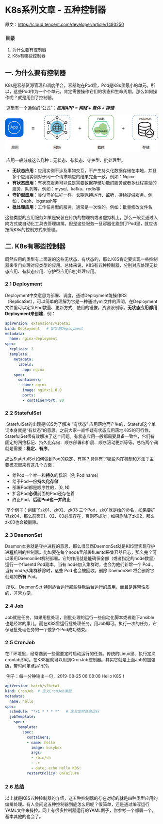 # K8s系列文章 - 五种控制器

原文：https://cloud.tencent.com/developer/article/1493250

### 目录

1. 为什么要有控制器
2. K8s有哪些控制器



## 一. 为什么要有控制器

​        K8s是容器资源管理和调度平台，容器跑在Pod里，Pod是K8s里最小的单元。所以，这些Pod作为一个个单元，肯定需要操作它们的状态和生命周期。那么如何操作呢？就是用到了控制器。

​        这里有一个通俗的“公式”：***应用APP = 网络 + 载体 + 存储***

![1](./images/K8s_Controllers/1.png)

​        应用一般分成这么几种：无状态、有状态、守护型、批处理型。

* **无状态应用**：应用实例不涉及事物交互，不产生持久化数据存储在本地，并且多个应用实例对于同一个请求响应的结果完全一致。例如：Nginx
* **有状态应用**：有状态服务可以说是需要数据存储功能的服务或者多线程类型的服务、队列等。例如：mysql、kafka、redis等
* **守护型应用**：类似守护进程一样，长期保持运行、监听，持续提供服务。例如：Ceph、logstash等
* **批处理应用**：工作任务型的服务，通常是一次性的。例如：批量修改文件名

​        这些类型的应用服务如果是安装在传统的物理机或者虚拟机上，那么一般会通过人肉方式或自动化工具去管理编排。但是这些服务一旦容器化跑到了Pod里，就应该按照K8s的控制方式来管理。

## 二. K8s有哪些控制器

​        既然应用的类型有上面说的这些无状态、有状态的，那么K8S肯定要实现一些控制器来专门处理对应类型的应用。总体来说，K8S有五种控制器，分别对应处理无状态应用、有状态应用、守护型应用和批处理应用。

### 2.1 Deployment

​        Deployment中文意思为部署、调度，通过Deployment能操作RS（ReplicaSet），可以简单的理解为它是一种通过yml文件的声明，在Deployment 文件里可以定义Pod数量、更新方式、使用的镜像，资源限制等。**无状态应用都用Deployment来创建**，例：

```yaml
apiVersion: extensions/v1beta1
kind: Deployment   # 定义是Deployment
metadata:
  name: nginx-deployment
spec:
  replicas: 2
  template:
    metadata:
      labels:
        app: nginx
    spec:
      containers:
      - name: nginx
        image: nginx:1.8.0
        ports:
        - containerPort: 80
```

### 2.2 StatefulSet

​        StatefulSet的出现是K8S为了解决 “有状态” 应用落地而产生的，Stateful这个单词本身就是“有状态”的意思。之前大家一直怀疑有状态应用落地K8S的可行性，StatefulSet很有效解决了这个问题。有状态应用一般都需要具备一致性，它们有固定的网络标记、持久化存储、顺序部署和扩展、顺序滚动更新等等。总结两个词就是需要：**稳定、有序**。

​        那么StatefulSet如何做到Pod的稳定、有序？具体有了哪些内在机制和方法？主要概况起来有这几个方面：

- 给Pod一个唯一和**持久**的标识（例:Pod name）
- 给予Pod一份**持久化存储**
- 部署Pod都是顺序性的，[0, N)
- 扩容Pod**必须**前面的Pod还存在着
- 终止Pod，**后面Pod也一并终止**

​        举个例子：创建了zk01、zk02、zk03 三个Pod，zk01就是给的命名，如果要扩容zk04，那么前面01、02、03必须存在，否则不成功；如果删除了zk02，那么zk03也会被删除。

### 2.3 DaemonSet

​        Daemon本身就是守护进程的意思，那么很显然DaemonSet就是K8S里实现守护进程机制的控制器。比如要在每个node里部署fluentd采集容器日志，那么完全可以采用DaemonSet机制部署。它的作用就是能确保全部（或者指定的node数里）运行一个fluentd Pod副本。当有 node加入集群时，也会为他们新增一个 Pod 。当有 node从集群移除时，这些 Pod 也会被回收。删除 DaemonSet 将会删除它创建的**所有** Pod。

​        所以，DaemonSet 特别适合运行那些静默后台运行的应用，而且是连带性质的，非常方便。

### 2.4 Job

​        Job就是任务，如果用批处理，则批处理的运行一些自动化脚本或者跑下ansible也是经常的事儿。而在K8S里运行批处理任务，用Job即可。执行一次的任务，它保证批处理任务的一个或多个Pod成功结束。

### 2.5 CronJob

​        在IT环境里，经常遇到一些需要定时启动运行的任务。传统的Linux里、执行定义crontab即可。在K8S里就可以用到CronJob控制器。其实它就是上面Job的加强版，带时间定点运行的。

​        例子：每一分钟输出一句，2019-08-25 08:08:08 Hello K8S！

```yaml
apiVersion: batch/v1beta1
kind: CronJob  # 定义CronJob类型
metadata:
  name: hello
spec:
  schedule: "*/1 * * * *"   # 定义定时任务运行
  jobTemplate:
    spec:
      template:
        spec:
          containers:
          - name: hello
            image: busybox
            args:
            - /bin/sh
            - -c
            - date; echo Hello K8S!
          restartPolicy: OnFailure
```

### 2.6 总结

​        以上就是K8S五种控制器的介绍，这五种控制器的存在对标的就是四种类型应用的编排处理。有人会问这五种控制器到底怎么用呢？很简单，还是通过编写运行YAML文件来操控。网上有很多控制器运行的YAML例子，你参考一个部署一个，基本其他的也会了。